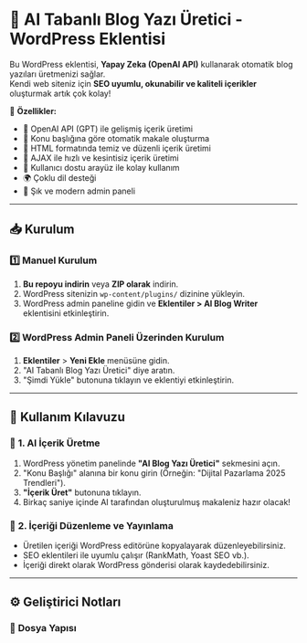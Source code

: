# 📜 AI Tabanlı Blog Yazı Üretici - WordPress Eklentisi

Bu WordPress eklentisi, **Yapay Zeka (OpenAI API)** kullanarak otomatik blog yazıları üretmenizi sağlar.  
Kendi web siteniz için **SEO uyumlu, okunabilir ve kaliteli içerikler** oluşturmak artık çok kolay!  

🚀 **Özellikler:**
- 🧠 OpenAI API (GPT) ile gelişmiş içerik üretimi  
- 🎯 Konu başlığına göre otomatik makale oluşturma  
- 📝 HTML formatında temiz ve düzenli içerik üretimi  
- 🔄 AJAX ile hızlı ve kesintisiz içerik üretimi  
- 📌 Kullanıcı dostu arayüz ile kolay kullanım  
- 🌍 Çoklu dil desteği  
- 🎨 Şık ve modern admin paneli  

---

## 📥 **Kurulum**

### 1️⃣ **Manuel Kurulum**  
1. **Bu repoyu indirin** veya **ZIP olarak** indirin.  
2. WordPress sitenizin `wp-content/plugins/` dizinine yükleyin.  
3. WordPress admin paneline gidin ve **Eklentiler > AI Blog Writer** eklentisini etkinleştirin.  

### 2️⃣ **WordPress Admin Paneli Üzerinden Kurulum**  
1. **Eklentiler** > **Yeni Ekle** menüsüne gidin.  
2. "AI Tabanlı Blog Yazı Üretici" diye aratın.  
3. "Şimdi Yükle" butonuna tıklayın ve eklentiyi etkinleştirin.  

---

## 🚀 **Kullanım Kılavuzu**  

### 🔹 **1. AI İçerik Üretme**  
1. WordPress yönetim panelinde **"AI Blog Yazı Üretici"** sekmesini açın.  
2. "Konu Başlığı" alanına bir konu girin (Örneğin: "Dijital Pazarlama 2025 Trendleri").  
3. **"İçerik Üret"** butonuna tıklayın.  
4. Birkaç saniye içinde AI tarafından oluşturulmuş makaleniz hazır olacak!  

### 🔹 **2. İçeriği Düzenleme ve Yayınlama**  
- Üretilen içeriği WordPress editörüne kopyalayarak düzenleyebilirsiniz.  
- SEO eklentileri ile uyumlu çalışır (RankMath, Yoast SEO vb.).  
- İçeriği direkt olarak WordPress gönderisi olarak kaydedebilirsiniz.  

---

## ⚙ **Geliştirici Notları**

### 📂 **Dosya Yapısı**
